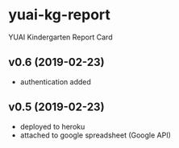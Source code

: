 # yuai-kg-report
YUAI Kindergarten Report Card

v0.6 (2019-02-23)
-----------------
- authentication added

v0.5 (2019-02-23)
-----------------
- deployed to heroku
- attached to google spreadsheet (Google API)
